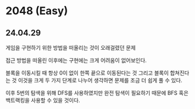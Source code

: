 # 2048 (Easy)

## 24.04.29
게임을 구현하기 위한 방법을 떠올리는 것이 오래걸렸던 문제

접근 방법을 떠올린 이후에는 구현에는 크게 어려움이 없어보인다.

블록을 이동시킬 때 항상 0이 없이 한쪽 끝으로 이동된다는 것 그리고 블록이 합쳐진다는 것 이것을 크게 두 가지 단계로 나누어 생각하면 문제를 조금 더 쉽게 풀 수 있다.

이후 5번의 탐색을 위해 DFS를 사용하였지만 완전 탐색이 필요하기 때문에 BFS 혹은 백트랙킹을 사용할 수 있을 것이다.